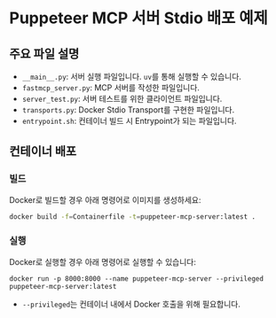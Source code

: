 # Puppeteer MCP 서버 Stdio 배포 예제

## 주요 파일 설명

- `__main__.py`: 서버 실행 파일입니다. `uv`를 통해 실행할 수 있습니다.
- `fastmcp_server.py`: MCP 서버를 작성한 파일입니다.
- `server_test.py`: 서버 테스트를 위한 클라이언트 파일입니다.
- `transports.py`: Docker Stdio Transport를 구현한 파일입니다.
- `entrypoint.sh`: 컨테이너 빌드 시 Entrypoint가 되는 파일입니다.

## 컨테이너 배포

### 빌드

Docker로 빌드할 경우 아래 명령어로 이미지를 생성하세요:

```sh
docker build -f=Containerfile -t=puppeteer-mcp-server:latest .
```

### 실행

Docker로 실행할 경우 아래 명령어로 실행할 수 있습니다:

```
docker run -p 8000:8000 --name puppeteer-mcp-server --privileged puppeteer-mcp-server:latest
```

- `--privileged`는 컨테이너 내에서 Docker 호출을 위해 필요합니다.
